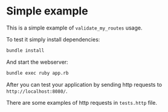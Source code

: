 # Simple example

This is a simple example of `validate_my_routes` usage.

To test it simply install dependencies:

```bash
bundle install
```

And start the webserver:

```bash
bundle exec ruby app.rb
```

After you can test your application by sending http requests to `http://localhost:8080/`.

There are some examples of http requests in `tests.http` file.
